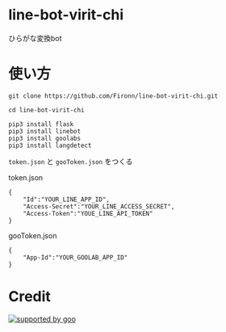 # line-bot-virit-chi
ひらがな変換bot

# 使い方

```
git clone https://github.com/Fironn/line-bot-virit-chi.git
```

```
cd line-bot-virit-chi
```

```
pip3 install flask
pip3 install linebot
pip3 install goolabs
pip3 install langdetect 
```


`token.json` と `gooToken.json` をつくる

token.json
```
{
    "Id":"YOUR_LINE_APP_ID",
    "Access-Secret":"YOUR_LINE_ACCESS_SECRET",
    "Access-Token":"YOUE_LINE_API_TOKEN"
}
```

gooToken.json
```
{
    "App-Id":"YOUR_GOOLAB_APP_ID"
}
```

# Credit

[![supported by goo](http://u.xgoo.jp/img/sgoo.png)](http://www.goo.ne.jp/)